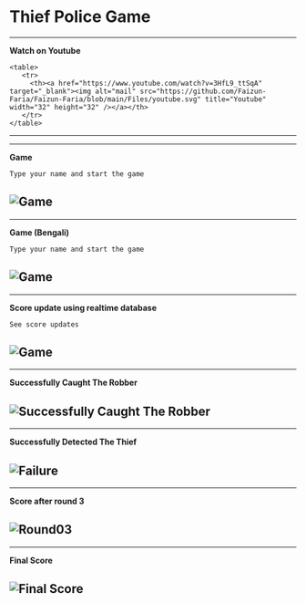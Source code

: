 # Thief Police Game

-----------------------------------
**Watch on Youtube**
 ```
<table>
    <tr>
      <th><a href="https://www.youtube.com/watch?v=3HfL9_ttSqA" target="_blank"><img alt="mail" src="https://github.com/Faizun-Faria/Faizun-Faria/blob/main/Files/youtube.svg" title="Youtube" width="32" height="32" /></a></th>
    </tr>
 </table>
 ```
-----------------------------------


-----------------------------------
**Game**
```
Type your name and start the game
```
![Game](https://github.com/Faizun-Faria/Thief-Robber-Landlord-Police/blob/main/Preview/gif_english.gif)
-----------------------------------


-----------------------------------
**Game (Bengali)**
```
Type your name and start the game
```
![Game](https://github.com/Faizun-Faria/Thief-Robber-Landlord-Police/blob/main/Preview/gif_TRLP_Bangla.gif)
-----------------------------------


-----------------------------------
**Score update using realtime database**
```
See score updates
```
![Game](https://github.com/Faizun-Faria/Thief-Robber-Landlord-Police/blob/main/Preview/gif_Realtime_Database.gif)
-----------------------------------


-----------------------------------
**Successfully Caught The Robber**

![Successfully Caught The Robber](https://github.com/Faizun-Faria/Thief-Robber-Landlord-Police/blob/main/Preview/caught_robber.png)
-----------------------------------


-----------------------------------
**Successfully Detected The Thief**

![Failure](https://github.com/Faizun-Faria/Thief-Robber-Landlord-Police/blob/main/Preview/caught_thief.png)
-----------------------------------


-----------------------------------
**Score after round 3**

![Round03](https://github.com/Faizun-Faria/Thief-Robber-Landlord-Police/blob/main/Preview/round%203.png)
-----------------------------------


-----------------------------------
**Final Score**

![Final Score](https://github.com/Faizun-Faria/Thief-Robber-Landlord-Police/blob/main/Preview/final.png)
-----------------------------------
